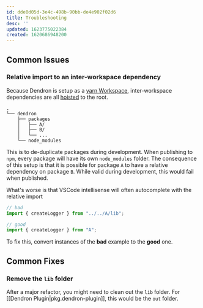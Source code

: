 ```yaml
---
id: dde0d05d-3e4c-498b-90bb-de4e902f02d6
title: Troubleshooting
desc: ''
updated: 1623775022384
created: 1620686948200
---
```



## Common Issues

### Relative import to an inter-workspace dependency

Because Dendron is setup as a [yarn Workspace](https://classic.yarnpkg.com/en/docs/workspaces/), inter-workspace dependencies are all [hoisted](https://github.com/lerna/lerna/blob/main/doc/hoist.md) to the root.

```
.
└── dendron
    ├── packages
    │   ├── A/
    │   ├── B/
    │   └── ...
    └── node_modules
```

This is to de-duplicate packages during development. When publishing to `npm`, every package will have its own `node_modules` folder. The consequence of this setup is that it is possible for package `A` to have a relative dependency on package `B`. While valid during development, this would fail when published. 

What's worse is that VSCode intellisense will often autocomplete with the relative import

```ts
// bad
import { createLogger } from "../../A/lib";

// good
import { createLogger } from "A";
```

To fix this, convert instances of the **bad** example to the **good** one.


## Common Fixes

### Remove the `lib` folder

After a major refactor, you might need to clean out the `lib` folder. For [[Dendron Plugin|pkg.dendron-plugin]], this would be the `out` folder.

